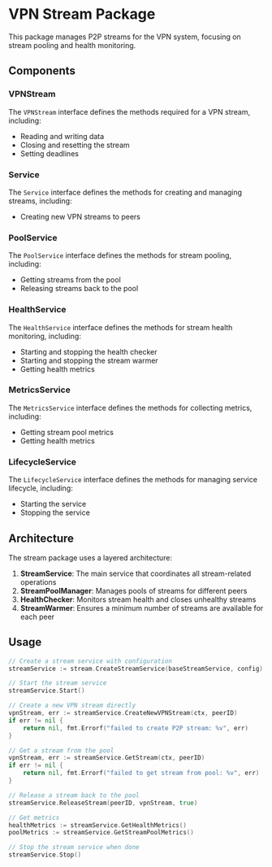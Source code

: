 # VPN Stream Package

This package manages P2P streams for the VPN system, focusing on stream pooling and health monitoring.

## Components

### VPNStream

The `VPNStream` interface defines the methods required for a VPN stream, including:

- Reading and writing data
- Closing and resetting the stream
- Setting deadlines

### Service

The `Service` interface defines the methods for creating and managing streams, including:

- Creating new VPN streams to peers

### PoolService

The `PoolService` interface defines the methods for stream pooling, including:

- Getting streams from the pool
- Releasing streams back to the pool

### HealthService

The `HealthService` interface defines the methods for stream health monitoring, including:

- Starting and stopping the health checker
- Starting and stopping the stream warmer
- Getting health metrics

### MetricsService

The `MetricsService` interface defines the methods for collecting metrics, including:

- Getting stream pool metrics
- Getting health metrics

### LifecycleService

The `LifecycleService` interface defines the methods for managing service lifecycle, including:

- Starting the service
- Stopping the service

## Architecture

The stream package uses a layered architecture:

1. **StreamService**: The main service that coordinates all stream-related operations
2. **StreamPoolManager**: Manages pools of streams for different peers
3. **HealthChecker**: Monitors stream health and closes unhealthy streams
4. **StreamWarmer**: Ensures a minimum number of streams are available for each peer

## Usage

```go
// Create a stream service with configuration
streamService := stream.CreateStreamService(baseStreamService, config)

// Start the stream service
streamService.Start()

// Create a new VPN stream directly
vpnStream, err := streamService.CreateNewVPNStream(ctx, peerID)
if err != nil {
    return nil, fmt.Errorf("failed to create P2P stream: %v", err)
}

// Get a stream from the pool
vpnStream, err := streamService.GetStream(ctx, peerID)
if err != nil {
    return nil, fmt.Errorf("failed to get stream from pool: %v", err)
}

// Release a stream back to the pool
streamService.ReleaseStream(peerID, vpnStream, true)

// Get metrics
healthMetrics := streamService.GetHealthMetrics()
poolMetrics := streamService.GetStreamPoolMetrics()

// Stop the stream service when done
streamService.Stop()
```
